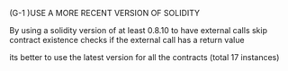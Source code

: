 (G-1 )USE A MORE RECENT VERSION OF SOLIDITY

By using a solidity version of at least 0.8.10 to have external calls skip contract existence checks if the external call has a return value

its better to use the latest version for all the contracts (total 17 instances)

